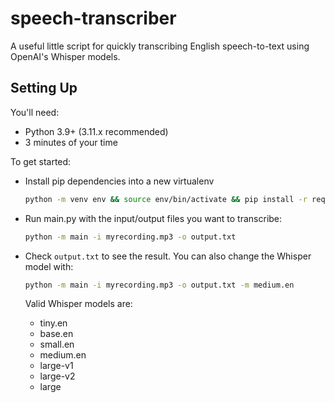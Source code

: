 # speech-transcriber 

A useful little script for quickly transcribing English speech-to-text using OpenAI's Whisper models.

## Setting Up 

You'll need:

- Python 3.9+ (3.11.x recommended)
- 3 minutes of your time

To get started:

- Install pip dependencies into a new virtualenv
  ```sh 
  python -m venv env && source env/bin/activate && pip install -r requirements
  ```
- Run main.py with the input/output files you want to transcribe:
  ```sh
  python -m main -i myrecording.mp3 -o output.txt
  ```
- Check `output.txt` to see the result.  You can also change the Whisper model with:
  ```sh
  python -m main -i myrecording.mp3 -o output.txt -m medium.en
  ```

  Valid Whisper models are:
    - tiny.en
    - base.en
    - small.en
    - medium.en
    - large-v1
    - large-v2
    - large